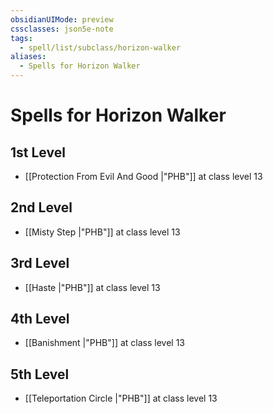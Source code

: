 ```yaml
---
obsidianUIMode: preview
cssclasses: json5e-note
tags:
  - spell/list/subclass/horizon-walker
aliases:
  - Spells for Horizon Walker
---
```

# Spells for Horizon Walker

## 1st Level

- [[Protection From Evil And Good \|"PHB"]] at class level 13

## 2nd Level

- [[Misty Step \|"PHB"]] at class level 13

## 3rd Level

- [[Haste \|"PHB"]] at class level 13

## 4th Level

- [[Banishment \|"PHB"]] at class level 13

## 5th Level

- [[Teleportation Circle \|"PHB"]] at class level 13

